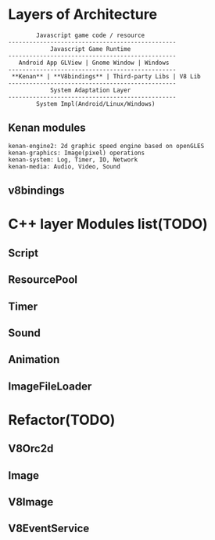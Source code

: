 # Layers of Architecture
```
        Javascript game code / resource
------------------------------------------------
            Javascript Game Runtime
------------------------------------------------
   Android App GLView | Gnome Window | Windows
------------------------------------------------
 **Kenan** | **V8bindings** | Third-party Libs | V8 Lib
------------------------------------------------
            System Adaptation Layer
------------------------------------------------
        System Impl(Android/Linux/Windows)
```

## Kenan modules
```
kenan-engine2: 2d graphic speed engine based on openGLES
kenan-graphics: Image(pixel) operations
kenan-system: Log, Timer, IO, Network
kenan-media: Audio, Video, Sound
```

## v8bindings


# C++ layer Modules list(TODO)
## Script
## ResourcePool
## Timer
## Sound
## Animation
## ImageFileLoader

# Refactor(TODO)
## V8Orc2d
## Image
## V8Image
## V8EventService
